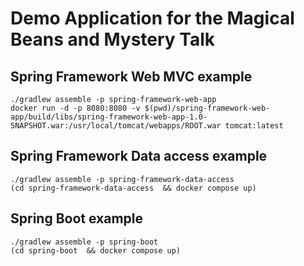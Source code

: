 # Demo Application for the Magical Beans and Mystery Talk

## Spring Framework Web MVC example
```
./gradlew assemble -p spring-framework-web-app
docker run -d -p 8080:8080 -v $(pwd)/spring-framework-web-app/build/libs/spring-framework-web-app-1.0-SNAPSHOT.war:/usr/local/tomcat/webapps/ROOT.war tomcat:latest
```

## Spring Framework Data access example
```
./gradlew assemble -p spring-framework-data-access
(cd spring-framework-data-access  && docker compose up)
```

## Spring Boot example
```
./gradlew assemble -p spring-boot
(cd spring-boot  && docker compose up)
```